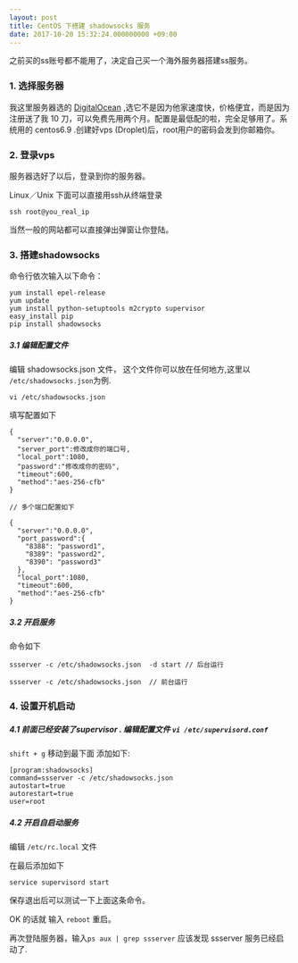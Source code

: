 ```yaml
---
layout: post
title: CentOS 下搭建 shadowsocks 服务
date: 2017-10-20 15:32:24.000000000 +09:00
---
```


之前买的ss账号都不能用了，决定自己买一个海外服务器搭建ss服务。

### 1. 选择服务器

我这里服务器选的 [DigitalOcean](https://www.digitalocean.com) ,选它不是因为他家速度快，价格便宜，而是因为注册送了我 10 刀，可以免费先用两个月。配置是最低配的啦，完全足够用了。系统用的 centos6.9 .创建好vps (Droplet)后，root用户的密码会发到你邮箱你。

### 2. 登录vps

服务器选好了以后，登录到你的服务器。

Linux／Unix 下面可以直接用ssh从终端登录

```
ssh root@you_real_ip
```

当然一般的网站都可以直接弹出弹窗让你登陆。

### 3. 搭建shadowsocks

命令行依次输入以下命令：

```
yum install epel-release
yum update
yum install python-setuptools m2crypto supervisor
easy_install pip
pip install shadowsocks
```

##### 3.1 编辑配置文件

编辑 shadowsocks.json 文件， 这个文件你可以放在任何地方,这里以  `/etc/shadowsocks.json`为例.

```
vi /etc/shadowsocks.json
```

填写配置如下

```
{
  "server":"0.0.0.0",
  "server_port":修改成你的端口号,
  "local_port":1080,
  "password":"修改成你的密码",
  "timeout":600,
  "method":"aes-256-cfb"
}

// 多个端口配置如下

{
  "server":"0.0.0.0",
  "port_password":{
    "8388": "password1",
    "8389": "password2",
    "8390": "password3"
  },
  "local_port":1080,
  "timeout":600,
  "method":"aes-256-cfb"
}

```

##### 3.2 开启服务

命令如下

```
ssserver -c /etc/shadowsocks.json  -d start // 后台运行

ssserver -c /etc/shadowsocks.json  // 前台运行
```

### 4. 设置开机启动

##### 4.1 前面已经安装了supervisor . 编辑配置文件 `vi /etc/supervisord.conf`

`shift + g`  移动到最下面 添加如下:

```
[program:shadowsocks]
command=ssserver -c /etc/shadowsocks.json
autostart=true
autorestart=true
user=root
```

##### 4.2  开启自启动服务

编辑 `/etc/rc.local`  文件

在最后添加如下

```
service supervisord start
```

保存退出后可以测试一下上面这条命令。

OK 的话就 输入 `reboot` 重启。

再次登陆服务器，输入`ps aux | grep ssserver` 应该发现 ssserver 服务已经启动了.